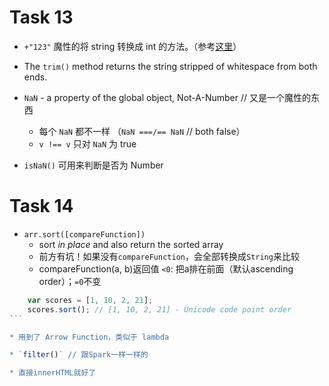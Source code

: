# Task 13

* `+"123"` 魔性的将 string 转换成 int 的方法。（参考[这里](http://stackoverflow.com/questions/175739/is-there-a-built-in-way-in-javascript-to-check-if-a-string-is-a-valid-number)）

* The `trim()` method returns the string stripped of whitespace from both ends.

* `NaN` -  a property of the global object, Not-A-Number // 又是一个魔性的东西
	* 每个 `NaN` 都不一样 （`NaN ===/== NaN` // both false）
	* `v !== v` 只对 `NaN` 为 true

* `isNaN()` 可用来判断是否为 Number


# Task 14

* `arr.sort([compareFunction])`
	* sort *in place* and also return the sorted array
	* 前方有坑！如果没有`compareFunction`，会全部转换成`String`来比较
	* compareFunction(a, b)返回值 `<0`: 把a排在前面（默认ascending order）；`=0`不变

````javascript
	var scores = [1, 10, 2, 21];
	scores.sort(); // [1, 10, 2, 21] - Unicode code point order
```

* 用到了 Arrow Function，类似于 lambda

* `filter()` // 跟Spark一样一样的

* 直接innerHTML就好了
